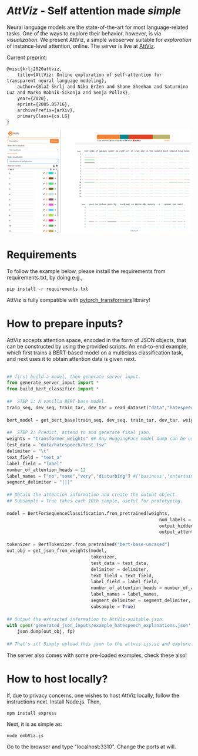 # _AttViz_ - Self attention made *simple*

Neural language models are the state-of-the-art for most language-related tasks. One of the ways to explore their behavior, however, is via _visualization_. We present AttViz, a simple webserver suitable for *exploration* of instance-level attention, online.
The server is live at [AttViz](http://attviz.ijs.si).

Current preprint:
```
@misc{krlj2020attviz,
    title={AttViz: Online exploration of self-attention for transparent neural language modeling},
    author={Blaž Škrlj and Nika Eržen and Shane Sheehan and Saturnino Luz and Marko Robnik-Šikonja and Senja Pollak},
    year={2020},
    eprint={2005.05716},
    archivePrefix={arXiv},
    primaryClass={cs.LG}
}
```
![AttViz image](images/exampleview1.png)

# Requirements
To follow the example below, please install the requirements from requirements.txt, by doing e.g.,
```
pip install -r requirements.txt
```

AttViz is fully compatible with [pytorch_transformers](https://github.com/huggingface/transformers) library!
# How to prepare inputs?
AttViz accepts attention space, encoded in the form of JSON objects, that can be constructed by using the provided scripts. An end-to-end example, which first trains a BERT-based model on a multiclass classification task, and next uses it to obtain attention data
is given next.

```python

## first build a model, then generate server input.
from generate_server_input import *
from build_bert_classifier import *

##  STEP 1: A vanilla BERT-base model.
train_seq, dev_seq, train_tar, dev_tar = read_dataset("data","hatespeech") ## hatespeech or bbc are in the repo!

bert_model = get_bert_base(train_seq, dev_seq, train_tar, dev_tar, weights_dir = "transformer_weights", cuda = False) ## for cuda, you might need the apex library

##  STEP 2: Predict, attend to and generate final json.
weights = "transformer_weights" ## Any HuggingFace model dump can be used!
test_data = "data/hatespeech/test.tsv"
delimiter = "\t"
text_field = "text_a"
label_field = "label"
number_of_attention_heads = 12
label_names = ["no","some","very","disturbing"] #['business','entertainment','politics','sport']
segment_delimiter = "|||"

## Obtain the attention information and create the output object.
## Subsample = True takes each 10th sample, useful for prototyping.

model = BertForSequenceClassification.from_pretrained(weights,
                                                          num_labels = len(label_names),
                                                          output_hidden_states=True,
                                                          output_attentions=True)

tokenizer = BertTokenizer.from_pretrained("bert-base-uncased")
out_obj = get_json_from_weights(model,
                                tokenizer,
                                test_data = test_data,
                                delimiter = delimiter,
                                text_field = text_field,
                                label_field = label_field,
                                number_of_attention_heads = number_of_attention_heads,
                                label_names = label_names,
                                segment_delimiter = segment_delimiter,
                                subsample = True)

## Output the extracted information to AttViz-suitable json.
with open('generated_json_inputs/example_hatespeech_explanations.json', 'w') as fp:
    json.dump(out_obj, fp)
    
## That's it! Simply upload this json to the attvis.ijs.si and explore!

```

The server also comes with some pre-loaded examples, check these also!

# How to host locally?
If, due to privacy concerns, one wishes to host AttViz locally, follow the instructions next.
Install Node.js. Then,
```
npm install express
```

Next, it is as simple as:
```
node embViz.js
```

Go to the browser and type "localhost:3310". Change the ports at will.